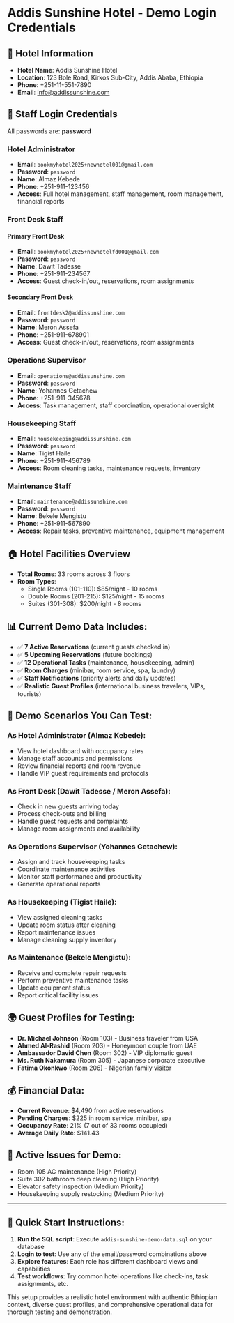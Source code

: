 # Addis Sunshine Hotel - Demo Login Credentials

## 🏨 Hotel Information
- **Hotel Name**: Addis Sunshine Hotel
- **Location**: 123 Bole Road, Kirkos Sub-City, Addis Ababa, Ethiopia
- **Phone**: +251-11-551-7890
- **Email**: info@addissunshine.com

## 🔐 Staff Login Credentials
All passwords are: **password**

### Hotel Administrator
- **Email**: `bookmyhotel2025+newhotel001@gmail.com`
- **Password**: `password`
- **Name**: Almaz Kebede
- **Phone**: +251-911-123456
- **Access**: Full hotel management, staff management, room management, financial reports

### Front Desk Staff
#### Primary Front Desk
- **Email**: `bookmyhotel2025+newhotelfd001@gmail.com`
- **Password**: `password`
- **Name**: Dawit Tadesse
- **Phone**: +251-911-234567
- **Access**: Guest check-in/out, reservations, room assignments

#### Secondary Front Desk
- **Email**: `frontdesk2@addissunshine.com`
- **Password**: `password`
- **Name**: Meron Assefa
- **Phone**: +251-911-678901
- **Access**: Guest check-in/out, reservations, room assignments

### Operations Supervisor
- **Email**: `operations@addissunshine.com`
- **Password**: `password`
- **Name**: Yohannes Getachew
- **Phone**: +251-911-345678
- **Access**: Task management, staff coordination, operational oversight

### Housekeeping Staff
- **Email**: `housekeeping@addissunshine.com`
- **Password**: `password`
- **Name**: Tigist Haile
- **Phone**: +251-911-456789
- **Access**: Room cleaning tasks, maintenance requests, inventory

### Maintenance Staff
- **Email**: `maintenance@addissunshine.com`
- **Password**: `password`
- **Name**: Bekele Mengistu
- **Phone**: +251-911-567890
- **Access**: Repair tasks, preventive maintenance, equipment management

## 🏠 Hotel Facilities Overview
- **Total Rooms**: 33 rooms across 3 floors
- **Room Types**:
  - Single Rooms (101-110): $85/night - 10 rooms
  - Double Rooms (201-215): $125/night - 15 rooms  
  - Suites (301-308): $200/night - 8 rooms

## 📊 Current Demo Data Includes:
- ✅ **7 Active Reservations** (current guests checked in)
- ✅ **5 Upcoming Reservations** (future bookings)
- ✅ **12 Operational Tasks** (maintenance, housekeeping, admin)
- ✅ **Room Charges** (minibar, room service, spa, laundry)
- ✅ **Staff Notifications** (priority alerts and daily updates)
- ✅ **Realistic Guest Profiles** (international business travelers, VIPs, tourists)

## 🎯 Demo Scenarios You Can Test:

### As Hotel Administrator (Almaz Kebede):
- View hotel dashboard with occupancy rates
- Manage staff accounts and permissions
- Review financial reports and room revenue
- Handle VIP guest requirements and protocols

### As Front Desk (Dawit Tadesse / Meron Assefa):
- Check in new guests arriving today
- Process check-outs and billing
- Handle guest requests and complaints
- Manage room assignments and availability

### As Operations Supervisor (Yohannes Getachew):
- Assign and track housekeeping tasks
- Coordinate maintenance activities
- Monitor staff performance and productivity
- Generate operational reports

### As Housekeeping (Tigist Haile):
- View assigned cleaning tasks
- Update room status after cleaning
- Report maintenance issues
- Manage cleaning supply inventory

### As Maintenance (Bekele Mengistu):
- Receive and complete repair requests
- Perform preventive maintenance tasks
- Update equipment status
- Report critical facility issues

## 🌍 Guest Profiles for Testing:
- **Dr. Michael Johnson** (Room 103) - Business traveler from USA
- **Ahmed Al-Rashid** (Room 203) - Honeymoon couple from UAE
- **Ambassador David Chen** (Room 302) - VIP diplomatic guest
- **Ms. Ruth Nakamura** (Room 305) - Japanese corporate executive
- **Fatima Okonkwo** (Room 206) - Nigerian family visitor

## 💰 Financial Data:
- **Current Revenue**: $4,490 from active reservations
- **Pending Charges**: $225 in room service, minibar, spa
- **Occupancy Rate**: 21% (7 out of 33 rooms occupied)
- **Average Daily Rate**: $141.43

## 🔧 Active Issues for Demo:
- Room 105 AC maintenance (High Priority)
- Suite 302 bathroom deep cleaning (High Priority) 
- Elevator safety inspection (Medium Priority)
- Housekeeping supply restocking (Medium Priority)

---

## 🚀 Quick Start Instructions:
1. **Run the SQL script**: Execute `addis-sunshine-demo-data.sql` on your database
2. **Login to test**: Use any of the email/password combinations above
3. **Explore features**: Each role has different dashboard views and capabilities
4. **Test workflows**: Try common hotel operations like check-ins, task assignments, etc.

This setup provides a realistic hotel environment with authentic Ethiopian context, diverse guest profiles, and comprehensive operational data for thorough testing and demonstration.

